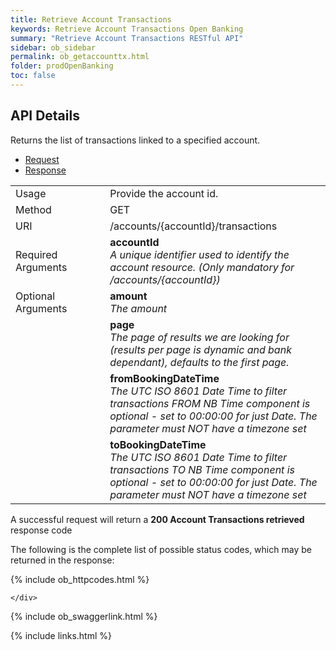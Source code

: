 ```yaml
---
title: Retrieve Account Transactions
keywords: Retrieve Account Transactions Open Banking 
summary: "Retrieve Account Transactions RESTful API"
sidebar: ob_sidebar
permalink: ob_getaccounttx.html
folder: prodOpenBanking
toc: false
---
```


## API Details

Returns the list of transactions linked to a specified account.


<ul id="profileTabs" class="nav nav-tabs">
    <li class="active"><a href="#profile" data-toggle="tab">Request</a></li>
    <li><a href="#about" data-toggle="tab">Response</a></li>
   
</ul>
  <div class="tab-content">
<div role="tabpanel" class="tab-pane active" id="profile">


  <table>
<colgroup>
<col width="30%" />
<col width="90%" />
</colgroup>

<tbody>
<tr>
<td markdown="span">Usage</td>
<td markdown="span">Provide the account id. </td>
</tr>
<tr>
<td markdown="span">Method</td>
<td markdown="span"><span class="label label-success">GET </span>
</td>
</tr>
<tr>
<td markdown="span">URI</td>
<td markdown="span">/accounts/{accountId}/transactions
</td>
</tr>
<tr>
<td markdown="span">Required Arguments</td>
<td markdown="span"><b>accountId</b>
<br/><i>A unique identifier used to identify the account resource. (Only mandatory for /accounts/{accountId}) </i>
</td>
</tr>

<tr>
<td markdown="span">Optional Arguments</td>
<td markdown="span"><b>amount</b>
<br/><i>The amount</i>
</td>
</tr>
<tr>
<td markdown="span"></td>
<td markdown="span"><b>page</b>
<br/><i>The page of results we are looking for (results per page is dynamic and bank dependant), defaults to the first page.</i>
</td>
</tr>
<tr>
<td markdown="span"></td>
<td markdown="span"><b>fromBookingDateTime</b>
<br/><i>The UTC ISO 8601 Date Time to filter transactions FROM NB Time component is optional - set to 00:00:00 for just Date. The parameter must NOT have a timezone set</i>
</td>
</tr>
<tr>
<td markdown="span"></td>
<td markdown="span"><b>toBookingDateTime</b> 
<br/><i>The UTC ISO 8601 Date Time to filter transactions TO NB Time component is optional - set to 00:00:00 for just Date. The parameter must NOT have a timezone set</i>
</td>
</tr>
</tbody>
</table>



</div>

<div role="tabpanel" class="tab-pane" id="about">
<p>A successful request will return a <b>200 Account Transactions retrieved</b> response code</p>
<p>The following is the complete list of possible status codes, which may be returned in the response:</p>
    {% include ob_httpcodes.html %}
    
 
    </div>


</div>

{% include ob_swaggerlink.html %}

{% include links.html %}
